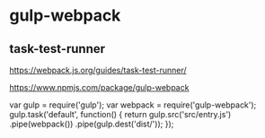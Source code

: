 # gulp-webpack



## task-test-runner


https://webpack.js.org/guides/task-test-runner/



https://www.npmjs.com/package/gulp-webpack



var gulp = require('gulp');
var webpack = require('gulp-webpack');
gulp.task('default', function() {
    return gulp.src('src/entry.js')
        .pipe(webpack())
        .pipe(gulp.dest('dist/'));
});














